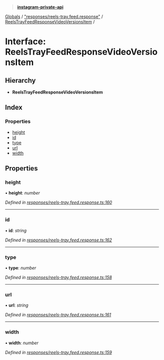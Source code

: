 > **[instagram-private-api](../README.md)**

[Globals](../README.md) / ["responses/reels-tray.feed.response"](../modules/_responses_reels_tray_feed_response_.md) / [ReelsTrayFeedResponseVideoVersionsItem](_responses_reels_tray_feed_response_.reelstrayfeedresponsevideoversionsitem.md) /

# Interface: ReelsTrayFeedResponseVideoVersionsItem

## Hierarchy

* **ReelsTrayFeedResponseVideoVersionsItem**

## Index

### Properties

* [height](_responses_reels_tray_feed_response_.reelstrayfeedresponsevideoversionsitem.md#height)
* [id](_responses_reels_tray_feed_response_.reelstrayfeedresponsevideoversionsitem.md#id)
* [type](_responses_reels_tray_feed_response_.reelstrayfeedresponsevideoversionsitem.md#type)
* [url](_responses_reels_tray_feed_response_.reelstrayfeedresponsevideoversionsitem.md#url)
* [width](_responses_reels_tray_feed_response_.reelstrayfeedresponsevideoversionsitem.md#width)

## Properties

###  height

• **height**: *number*

*Defined in [responses/reels-tray.feed.response.ts:160](https://github.com/dilame/instagram-private-api/blob/01eb399/src/responses/reels-tray.feed.response.ts#L160)*

___

###  id

• **id**: *string*

*Defined in [responses/reels-tray.feed.response.ts:162](https://github.com/dilame/instagram-private-api/blob/01eb399/src/responses/reels-tray.feed.response.ts#L162)*

___

###  type

• **type**: *number*

*Defined in [responses/reels-tray.feed.response.ts:158](https://github.com/dilame/instagram-private-api/blob/01eb399/src/responses/reels-tray.feed.response.ts#L158)*

___

###  url

• **url**: *string*

*Defined in [responses/reels-tray.feed.response.ts:161](https://github.com/dilame/instagram-private-api/blob/01eb399/src/responses/reels-tray.feed.response.ts#L161)*

___

###  width

• **width**: *number*

*Defined in [responses/reels-tray.feed.response.ts:159](https://github.com/dilame/instagram-private-api/blob/01eb399/src/responses/reels-tray.feed.response.ts#L159)*